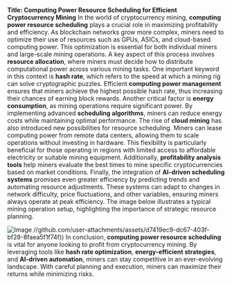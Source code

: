 **Title: Computing Power Resource Scheduling for Efficient Cryptocurrency Mining**
In the world of cryptocurrency mining, **computing power resource scheduling** plays a crucial role in maximizing profitability and efficiency. As blockchain networks grow more complex, miners need to optimize their use of resources such as GPUs, ASICs, and cloud-based computing power. This optimization is essential for both individual miners and large-scale mining operations. A key aspect of this process involves **resource allocation**, where miners must decide how to distribute computational power across various mining tasks.
One important keyword in this context is **hash rate**, which refers to the speed at which a mining rig can solve cryptographic puzzles. Efficient **computing power management** ensures that miners achieve the highest possible hash rate, thus increasing their chances of earning block rewards. Another critical factor is **energy consumption**, as mining operations require significant power. By implementing advanced **scheduling algorithms**, miners can reduce energy costs while maintaining optimal performance.
The rise of **cloud mining** has also introduced new possibilities for resource scheduling. Miners can lease computing power from remote data centers, allowing them to scale operations without investing in hardware. This flexibility is particularly beneficial for those operating in regions with limited access to affordable electricity or suitable mining equipment. Additionally, **profitability analysis tools** help miners evaluate the best times to mine specific cryptocurrencies based on market conditions.
Finally, the integration of **AI-driven scheduling systems** promises even greater efficiency by predicting trends and automating resource adjustments. These systems can adapt to changes in network difficulty, price fluctuations, and other variables, ensuring miners always operate at peak efficiency. The image below illustrates a typical mining operation setup, highlighting the importance of strategic resource planning.

![Image](https://github.com/user-attachments/assets/4a25d116-2220-4385-b08e-f287af8fcbc4)
 //github.com/user-attachments/assets/d7419ec9-dc67-403f-bf28-8faea5f1f74f))
In conclusion, **computing power resource scheduling** is vital for anyone looking to profit from cryptocurrency mining. By leveraging tools like **hash rate optimization**, **energy-efficient strategies**, and **AI-driven automation**, miners can stay competitive in an ever-evolving landscape. With careful planning and execution, miners can maximize their returns while minimizing risks.
